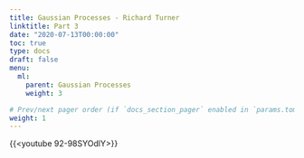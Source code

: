 ```yaml
---
title: Gaussian Processes - Richard Turner
linktitle: Part 3
date: "2020-07-13T00:00:00"
toc: true
type: docs
draft: false
menu:
  ml:
    parent: Gaussian Processes
    weight: 3

# Prev/next pager order (if `docs_section_pager` enabled in `params.toml`)
weight: 1
---
```



{{<youtube 92-98SYOdlY>}}
